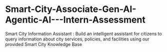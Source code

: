 # Smart-City-Associate-Gen-AI-Agentic-AI---Intern-Assessment
Smart City Information Assistant : Build an intelligent assistant for citizens to query information about city services, policies, and facilities using our provided Smart City Knowledge Base
